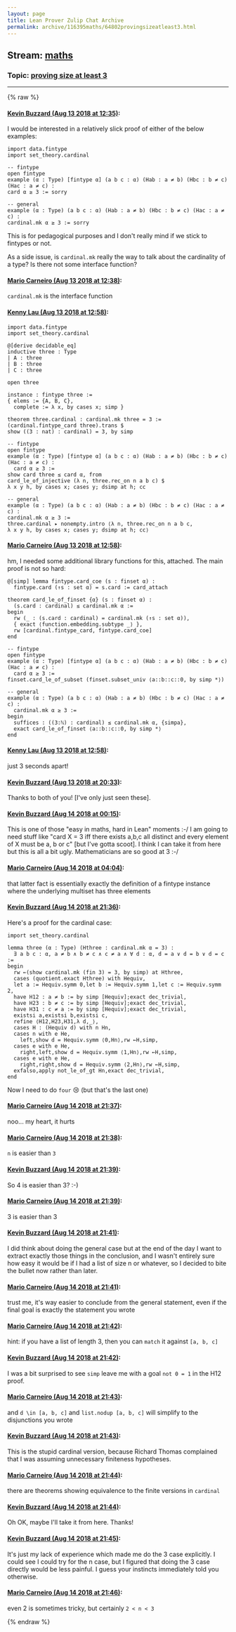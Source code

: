 ```yaml
---
layout: page
title: Lean Prover Zulip Chat Archive 
permalink: archive/116395maths/64802provingsizeatleast3.html
---
```


## Stream: [maths](index.html)
### Topic: [proving size at least 3](64802provingsizeatleast3.html)

---


{% raw %}
#### [ Kevin Buzzard (Aug 13 2018 at 12:35)](https://leanprover.zulipchat.com/#narrow/stream/116395-maths/topic/proving%20size%20at%20least%203/near/132037729):
I would be interested in a relatively slick proof of either of the below examples:

```lean
import data.fintype
import set_theory.cardinal

-- fintype
open fintype
example (α : Type) [fintype α] (a b c : α) (Hab : a ≠ b) (Hbc : b ≠ c) (Hac : a ≠ c) :
card α ≥ 3 := sorry

-- general
example (α : Type) (a b c : α) (Hab : a ≠ b) (Hbc : b ≠ c) (Hac : a ≠ c) :
cardinal.mk α ≥ 3 := sorry
```
This is for pedagogical purposes and I don't really mind if we stick to fintypes or not.

As a side issue, is `cardinal.mk` really the way to talk about the cardinality of a type? Is there not some interface function?

#### [ Mario Carneiro (Aug 13 2018 at 12:38)](https://leanprover.zulipchat.com/#narrow/stream/116395-maths/topic/proving%20size%20at%20least%203/near/132037883):
`cardinal.mk` is the interface function

#### [ Kenny Lau (Aug 13 2018 at 12:58)](https://leanprover.zulipchat.com/#narrow/stream/116395-maths/topic/proving%20size%20at%20least%203/near/132038796):
```lean
import data.fintype
import set_theory.cardinal

@[derive decidable_eq]
inductive three : Type
| A : three
| B : three
| C : three

open three

instance : fintype three :=
{ elems := {A, B, C},
  complete := λ x, by cases x; simp }

theorem three.cardinal : cardinal.mk three = 3 :=
(cardinal.fintype_card three).trans $
show ((3 : nat) : cardinal) = 3, by simp

-- fintype
open fintype
example (α : Type) [fintype α] (a b c : α) (Hab : a ≠ b) (Hbc : b ≠ c) (Hac : a ≠ c) :
  card α ≥ 3 :=
show card three ≤ card α, from
card_le_of_injective (λ n, three.rec_on n a b c) $
λ x y h, by cases x; cases y; dsimp at h; cc

-- general
example (α : Type) (a b c : α) (Hab : a ≠ b) (Hbc : b ≠ c) (Hac : a ≠ c) :
cardinal.mk α ≥ 3 :=
three.cardinal ▸ nonempty.intro ⟨λ n, three.rec_on n a b c,
λ x y h, by cases x; cases y; dsimp at h; cc⟩
```

#### [ Mario Carneiro (Aug 13 2018 at 12:58)](https://leanprover.zulipchat.com/#narrow/stream/116395-maths/topic/proving%20size%20at%20least%203/near/132038797):
hm, I needed some additional library functions for this, attached. The main proof is not so hard:
```lean
@[simp] lemma fintype.card_coe (s : finset α) :
  fintype.card (↑s : set α) = s.card := card_attach

theorem card_le_of_finset {α} (s : finset α) :
  (s.card : cardinal) ≤ cardinal.mk α :=
begin
  rw (_ : (s.card : cardinal) = cardinal.mk (↑s : set α)),
  { exact ⟨function.embedding.subtype _⟩ },
  rw [cardinal.fintype_card, fintype.card_coe]
end

-- fintype
open fintype
example (α : Type) [fintype α] (a b c : α) (Hab : a ≠ b) (Hbc : b ≠ c) (Hac : a ≠ c) :
  card α ≥ 3 :=
finset.card_le_of_subset (finset.subset_univ ⟨a::b::c::0, by simp *⟩)

-- general
example (α : Type) (a b c : α) (Hab : a ≠ b) (Hbc : b ≠ c) (Hac : a ≠ c) :
  cardinal.mk α ≥ 3 :=
begin
  suffices : ((3:ℕ) : cardinal) ≤ cardinal.mk α, {simpa},
  exact card_le_of_finset ⟨a::b::c::0, by simp *⟩
end
```

#### [ Kenny Lau (Aug 13 2018 at 12:58)](https://leanprover.zulipchat.com/#narrow/stream/116395-maths/topic/proving%20size%20at%20least%203/near/132038801):
just 3 seconds apart!

#### [ Kevin Buzzard (Aug 13 2018 at 20:33)](https://leanprover.zulipchat.com/#narrow/stream/116395-maths/topic/proving%20size%20at%20least%203/near/132063967):
Thanks to both of you! [I've only just seen these].

#### [ Kevin Buzzard (Aug 14 2018 at 00:15)](https://leanprover.zulipchat.com/#narrow/stream/116395-maths/topic/proving%20size%20at%20least%203/near/132075090):
This is one of those "easy in maths, hard in Lean" moments :-/ I am going to need stuff like "card X = 3 iff there exists a,b,c all distinct and every element of X must be a, b or c" [but I've gotta scoot]. I think I can take it from here but this is all a bit ugly. Mathematicians are so good at 3 :-/

#### [ Mario Carneiro (Aug 14 2018 at 04:04)](https://leanprover.zulipchat.com/#narrow/stream/116395-maths/topic/proving%20size%20at%20least%203/near/132084120):
that latter fact is essentially exactly the definition of a fintype instance where the underlying multiset has three elements

#### [ Kevin Buzzard (Aug 14 2018 at 21:36)](https://leanprover.zulipchat.com/#narrow/stream/116395-maths/topic/proving%20size%20at%20least%203/near/132131438):
Here's a proof for the cardinal case:

```lean
import set_theory.cardinal

lemma three (α : Type) (Hthree : cardinal.mk α = 3) :
  ∃ a b c : α, a ≠ b ∧ b ≠ c ∧ c ≠ a ∧ ∀ d : α, d = a ∨ d = b ∨ d = c :=
begin
  rw ←(show cardinal.mk (fin 3) = 3, by simp) at Hthree,
  cases (quotient.exact Hthree) with Hequiv,
  let a := Hequiv.symm 0,let b := Hequiv.symm 1,let c := Hequiv.symm 2,
  have H12 : a ≠ b := by simp [Hequiv];exact dec_trivial,
  have H23 : b ≠ c := by simp [Hequiv];exact dec_trivial,
  have H31 : c ≠ a := by simp [Hequiv];exact dec_trivial,
  existsi a,existsi b,existsi c,
  refine ⟨H12,H23,H31,λ d,_⟩,
  cases H : (Hequiv d) with n Hn,
  cases n with e He,
    left,show d = Hequiv.symm ⟨0,Hn⟩,rw ←H,simp,
  cases e with e He,
    right,left,show d = Hequiv.symm ⟨1,Hn⟩,rw ←H,simp,
  cases e with e He,
    right,right,show d = Hequiv.symm ⟨2,Hn⟩,rw ←H,simp,
  exfalso,apply not_le_of_gt Hn,exact dec_trivial,
end
```

Now I need to do `four` :cry: (but that's the last one)

#### [ Mario Carneiro (Aug 14 2018 at 21:37)](https://leanprover.zulipchat.com/#narrow/stream/116395-maths/topic/proving%20size%20at%20least%203/near/132131694):
noo... my heart, it hurts

#### [ Mario Carneiro (Aug 14 2018 at 21:38)](https://leanprover.zulipchat.com/#narrow/stream/116395-maths/topic/proving%20size%20at%20least%203/near/132131735):
`n` is easier than `3`

#### [ Kevin Buzzard (Aug 14 2018 at 21:39)](https://leanprover.zulipchat.com/#narrow/stream/116395-maths/topic/proving%20size%20at%20least%203/near/132131957):
So 4 is easier than 3? :-)

#### [ Mario Carneiro (Aug 14 2018 at 21:39)](https://leanprover.zulipchat.com/#narrow/stream/116395-maths/topic/proving%20size%20at%20least%203/near/132131963):
3 is easier than 3

#### [ Kevin Buzzard (Aug 14 2018 at 21:41)](https://leanprover.zulipchat.com/#narrow/stream/116395-maths/topic/proving%20size%20at%20least%203/near/132132062):
I did think about doing the general case but at the end of the day I want to extract exactly those things in the conclusion, and I wasn't entirely sure how easy it would be if I had a list of size n or whatever, so I decided to bite the bullet now rather than later.

#### [ Mario Carneiro (Aug 14 2018 at 21:41)](https://leanprover.zulipchat.com/#narrow/stream/116395-maths/topic/proving%20size%20at%20least%203/near/132132086):
trust me, it's way easier to conclude from the general statement, even if the final goal is exactly the statement you wrote

#### [ Mario Carneiro (Aug 14 2018 at 21:42)](https://leanprover.zulipchat.com/#narrow/stream/116395-maths/topic/proving%20size%20at%20least%203/near/132132147):
hint: if you have a list of length 3, then you can `match` it against `[a, b, c]`

#### [ Kevin Buzzard (Aug 14 2018 at 21:42)](https://leanprover.zulipchat.com/#narrow/stream/116395-maths/topic/proving%20size%20at%20least%203/near/132132148):
I was a bit surprised to see `simp` leave me with a goal `not 0 = 1` in the H12 proof.

#### [ Mario Carneiro (Aug 14 2018 at 21:43)](https://leanprover.zulipchat.com/#narrow/stream/116395-maths/topic/proving%20size%20at%20least%203/near/132132170):
and `d \in [a, b, c]` and `list.nodup [a, b, c]` will simplify to the disjunctions you wrote

#### [ Kevin Buzzard (Aug 14 2018 at 21:43)](https://leanprover.zulipchat.com/#narrow/stream/116395-maths/topic/proving%20size%20at%20least%203/near/132132192):
This is the stupid cardinal version, because Richard Thomas complained that I was assuming unnecessary finiteness hypotheses.

#### [ Mario Carneiro (Aug 14 2018 at 21:44)](https://leanprover.zulipchat.com/#narrow/stream/116395-maths/topic/proving%20size%20at%20least%203/near/132132241):
there are theorems showing equivalence to the finite versions in `cardinal`

#### [ Kevin Buzzard (Aug 14 2018 at 21:44)](https://leanprover.zulipchat.com/#narrow/stream/116395-maths/topic/proving%20size%20at%20least%203/near/132132253):
Oh OK, maybe I'll take it from here. Thanks!

#### [ Kevin Buzzard (Aug 14 2018 at 21:45)](https://leanprover.zulipchat.com/#narrow/stream/116395-maths/topic/proving%20size%20at%20least%203/near/132132278):
It's just my lack of experience which made me do the 3 case explicitly. I could see I could try for the n case, but I figured that doing the 3 case directly would be less painful. I guess your instincts immediately told you otherwise.

#### [ Mario Carneiro (Aug 14 2018 at 21:46)](https://leanprover.zulipchat.com/#narrow/stream/116395-maths/topic/proving%20size%20at%20least%203/near/132132331):
even 2 is sometimes tricky, but certainly `2 < n < 3`


{% endraw %}
